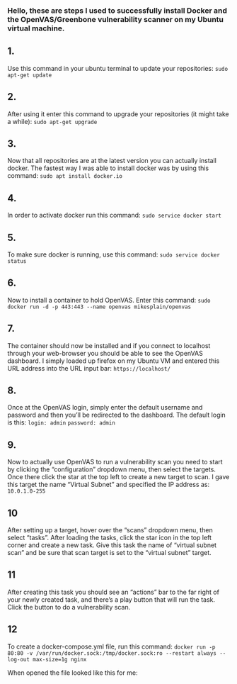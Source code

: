 ### Hello, these are steps I used to successfully install Docker and the OpenVAS/Greenbone vulnerability scanner on my Ubuntu virtual machine.

## 1.
Use this command in your ubuntu terminal to update your repositories:
`sudo apt-get update`

## 2.
After using it enter this command to upgrade your repositories (it might take a while):
`sudo apt-get upgrade`


## 3.
Now that all repositories are at the latest version you can actually install docker. The fastest way I was able to install docker was by using this command:
`sudo apt install docker.io`


## 4.
In order to activate docker run this command:
`sudo service docker start`


## 5.
To make sure docker is running, use this command:
`sudo service docker status`

## 6.
Now to install a container to hold OpenVAS. Enter this command:
`sudo docker run -d -p 443:443 --name openvas mikesplain/openvas`

## 7.
The container should now be installed and if you connect to localhost through your web-browser you should be able to see the OpenVAS dashboard. I simply loaded up firefox on my Ubuntu VM and entered this URL address into the URL input bar:
`https://localhost/`

## 8.
Once at the OpenVAS login, simply enter the default username and password and then you’ll be redirected to the dashboard. The default login is this:
`login: admin`
`password: admin`

## 9.
Now to actually use OpenVAS to run a vulnerability scan you need to start by clicking the “configuration” dropdown menu, then select the targets. Once there click the star at the top left to create a new target to scan.
I gave this target the name “Virtual Subnet” and specified the IP address as:
`10.0.1.0-255`

## 10
After setting up a target, hover over the “scans” dropdown menu, then select “tasks”. After loading the tasks, click the star icon in the top left corner and create a new task. 
Give this task the name of “virtual subnet scan” and be sure that scan target is set to the “virtual subnet” target.

## 11
After creating this task you should see an “actions” bar to the far right of your newly created task, and there’s a play button that will run the task. Click the button to do a vulnerability scan.

## 12
To create a docker-compose.yml file, run this command:
`docker run -p 80:80 -v /var/run/docker.sock:/tmp/docker.sock:ro --restart always --log-out max-size=1g nginx`

When opened the file looked like this for me:
```
```
